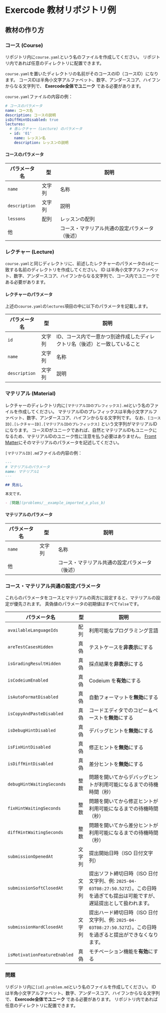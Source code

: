 # Exercode 教材リポジトリ例

## 教材の作り方

### コース (Course)

リポジトリ内に`course.yaml`という名のファイルを作成してください。
リポジトリ内であれば任意のディレクトリに配置できます。

`course.yaml`を置いたディレクトリの名前がそのコースのID（コースID）になります。
コースIDは半角小文字アルファベット、数字、アンダースコア、ハイフンからなる文字列で、 **Exercode全体でユニーク** である必要があります。

`course.yaml`ファイルの内容の例：

```yaml
# コースのパラメータ
name: コース名
description: コースの説明
isDiffHintDisabled: true
lectures:
  # 各レクチャー (Lecture) のパラメータ
  - id: '01'
    name: レッスン名
    description: レッスンの説明
```

#### コースのパラメータ

| パラメータ名  | 型     | 説明                                           |
| ------------- | ------ | ---------------------------------------------- |
| `name`        | 文字列 | 名称                                           |
| `description` | 文字列 | 説明                                           |
| `lessons`     | 配列   | レッスンの配列                                 |
| 他            |        | コース・マテリアル共通の設定パラメータ（後述） |

### レクチャー (Lecture)

`course.yaml`と同じディレクトリに、前述したレクチャーのパラメータの`id`と一致する名前のディレクトリを作成してください。
ID は半角小文字アルファベット、数字、アンダースコア、ハイフンからなる文字列で、コース内でユニークである必要があります。


#### レクチャーのパラメータ

上述の`course.yaml`の`lectures`項目の中に以下のパラメータを記載します。

| パラメータ名  | 型     | 説明                                                                       |
| ------------- | ------ | -------------------------------------------------------------------------- |
| `id`          | 文字列 | ID、コース内で一意かつ別途作成したディレクトリ名（後述）と一致していること |
| `name`        | 文字列 | 名称                                                                       |
| `description` | 文字列 | 説明                                                                       |

### マテリアル (Material)

レクチャーのディレクトリ内に`[マテリアルIDのプレフィックス].md`という名のファイルを作成してください。
マテリアルIDのプレフィックスは半角小文字アルファベット、数字、アンダースコア、ハイフンからなる文字列です。
なお、`[コースID].[レクチャーID].[マテリアルIDのプレフィックス]` という文字列がマテリアルIDになります。
コースIDがユニークであれば、自然とマテリアルIDもユニークになるため、マテリアルIDのユニーク性に注意を払う必要はありません。
[Fromt Matter](https://zenn.dev/adust/articles/cea61d98ea09d3)にそのマテリアルのパラメータを記述してください。

`[マテリアルID].md`ファイルの内容の例：

```md
---
# マテリアルのパラメータ
name: マテリアル1
---

## 見出し

本文です。

- [問題](problems/__example_imported_a_plus_b)
```

#### マテリアルのパラメータ

| パラメータ名 | 型     | 説明                                           |
| ------------ | ------ | ---------------------------------------------- |
| `name`       | 文字列 | 名称                                           |
| 他           |        | コース・マテリアル共通の設定パラメータ（後述） |

### コース・マテリアル共通の設定パラメータ

これらのパラメータをコースとマテリアルの両方に設定すると、マテリアルの設定が優先されます。
真偽値のパラメータの初期値はすべて`false`です。

| パラメータ名                 | 型     | 説明                                                   |
| ---------------------------- | ------ |------------------------------------------------------|
| `availableLanguageIds`       | 配列   | 利用可能なプログラミング言語                                       |
| `areTestCasesHidden`         | 真偽   | テストケースを**非表示**にする                                    |
| `isGradingResultHidden`      | 真偽   | 採点結果を**非表示**にする                                      |
| `isCodeiumEnabled`           | 真偽   | Codeium を**有効**にする                                   |
| `isAutoFormatDisabled`       | 真偽   | 自動フォーマットを**無効**にする                                   |
| `isCopyAndPasteDisabled`     | 真偽   | コードエディタでのコピー＆ペーストを**無効**にする                          |
| `isDebugHintDisabled`        | 真偽   | デバッグヒントを**無効**にする                                    |
| `isFixHintDisabled`          | 真偽   | 修正ヒントを**無効**にする                                      |
| `isDiffHintDisabled`         | 真偽   | 差分ヒントを**無効**にする                                      |
| `debugHintWaitingSeconds`    | 整数   | 問題を開いてからデバッグヒントが利用可能になるまでの待機時間（秒）                    |
| `fixHintWaitingSeconds`      | 整数   | 問題を開いてから修正ヒントが利用可能になるまでの待機時間（秒）                      |
| `diffHintWaitingSeconds`     | 整数   | 問題を開いてから差分ヒントが利用可能になるまでの待機時間（秒）                      |
| `submissionOpenedAt`         | 文字列 | 提出開始日時（ISO 日付文字列）                                    |
| `submissionSoftClosedAt`     | 文字列 | 提出ソフト締切日時（ISO 日付文字列、例: `2025-04-03T08:27:50.527Z`）。この日時を過ぎても提出は可能ですが、遅延提出として扱われます。 |
| `submissionHardClosedAt`     | 文字列 | 提出ハード締切日時（ISO 日付文字列、例: `2025-04-03T08:27:50.527Z`）。この日時を過ぎると提出ができなくなります。       |
| `isMotivationFeatureEnabled` | 真偽   | モチベーション機能を**有効**にする                                  |

### 問題

リポジトリ内に`[id].problem.md`という名のファイルを作成してください。
ID は半角小文字アルファベット、数字、アンダースコア、ハイフンからなる文字列で、 **Exercode全体でユニーク** である必要があります。
リポジトリ内であれば任意のディレクトリに配置できます。
